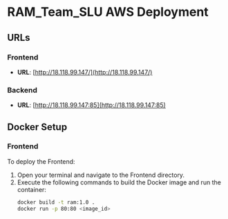 # RAM_Team_SLU AWS Deployment

## URLs

### Frontend

- **URL**: [http://18.118.99.147/](http://18.118.99.147/)

### Backend

- **URL**: [http://18.118.99.147:85](http://18.118.99.147:85)

## Docker Setup

### Frontend

To deploy the Frontend:

1. Open your terminal and navigate to the Frontend directory.
2. Execute the following commands to build the Docker image and run the container:
   ```bash
   docker build -t ram:1.0 .
   docker run -p 80:80 <image_id>
